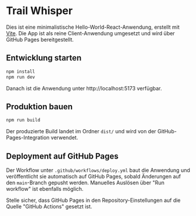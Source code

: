 # Trail Whisper

Dies ist eine minimalistische Hello-World-React-Anwendung, erstellt mit [Vite](https://vite.dev/).
Die App ist als reine Client-Anwendung umgesetzt und wird über GitHub Pages bereitgestellt.

## Entwicklung starten

```bash
npm install
npm run dev
```

Danach ist die Anwendung unter http://localhost:5173 verfügbar.

## Produktion bauen

```bash
npm run build
```

Der produzierte Build landet im Ordner `dist/` und wird von der GitHub-Pages-Integration verwendet.

## Deployment auf GitHub Pages

Der Workflow unter `.github/workflows/deploy.yml` baut die Anwendung und veröffentlicht sie automatisch
auf GitHub Pages, sobald Änderungen auf den `main`-Branch gepusht werden. Manuelles Auslösen über
"Run workflow" ist ebenfalls möglich.

Stelle sicher, dass GitHub Pages in den Repository-Einstellungen auf die Quelle "GitHub Actions" gesetzt ist.
